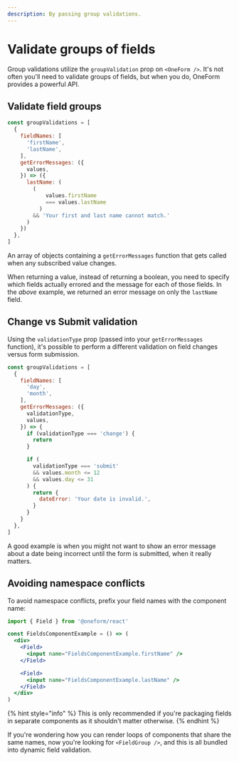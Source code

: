 ```yaml
---
description: By passing group validations.
---
```


# Validate groups of fields

Group validations utilize the `groupValidation` prop on `<OneForm />`. It's not often you'll need to validate groups of fields, but when you do, OneForm provides a powerful API.

## Validate field groups

```jsx
const groupValidations = [
  {
    fieldNames: [
      'firstName',
      'lastName',
    ],
    getErrorMessages: ({
      values,
    }) => ({
      lastName: (
        (
            values.firstName
            === values.lastName
          )
        && 'Your first and last name cannot match.'
      )
    })
  },
]
```

An array of objects containing a `getErrorMessages` function that gets called when any subscribed value changes.

When returning a value, instead of returning a boolean, you need to specify which fields actually errored and the message for each of those fields. In the _above_ example, we returned an error message on only the `lastName` field.

## Change vs Submit validation

Using the `validationType` prop \(passed into your `getErrorMessages` function\), it's possible to perform a different validation on field changes versus form submission.

```jsx
const groupValidations = [
  {
    fieldNames: [
      'day',
      'month',
    ],
    getErrorMessages: ({
      validationType,
      values,
    }) => {
      if (validationType === 'change') {
        return
      }

      if (
        validationType === 'submit'
        && values.month <= 12
        && values.day <= 31
      ) {
        return {
          dateError: 'Your date is invalid.',
        }
      }
    }
  },
]
```

A good example is when you might not want to show an error message about a date being incorrect until the form is submitted, when it really matters.

## Avoiding namespace conflicts

To avoid namespace conflicts, prefix your field names with the component name:

```jsx
import { Field } from '@oneform/react'

const FieldsComponentExample = () => (
  <div>
    <Field>
      <input name="FieldsComponentExample.firstName" />
    </Field>

    <Field>
      <input name="FieldsComponentExample.lastName" />
    </Field>
  </div>
)
```

{% hint style="info" %}
This is only recommended if you're packaging fields in separate components as it shouldn't matter otherwise.
{% endhint %}

If you're wondering how you can render loops of components that share the same names, now you're looking for `<FieldGroup />`, and this is all bundled into dynamic field validation.

